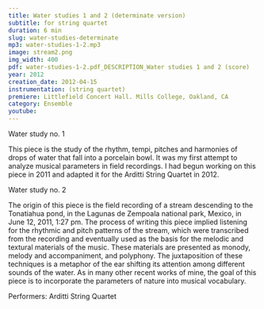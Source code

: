 ```yaml
---
title: Water studies 1 and 2 (determinate version)
subtitle: for string quartet
duration: 6 min
slug: water-studies-determinate
mp3: water-studies-1-2.mp3
image: stream2.png
img_width: 400
pdf: water-studies-1-2.pdf_DESCRIPTION_Water studies 1 and 2 (score)
year: 2012
creation_date: 2012-04-15
instrumentation: (string quartet)
premiere: Littlefield Concert Hall. Mills College, Oakland, CA
category: Ensemble
youtube:
---
```


Water study no. 1

This piece is the study of the rhythm, tempi, pitches and harmonies of drops of water that fall into a porcelain bowl. It was my first attempt to analyze musical parameters in field recordings. I had begun working on this piece in 2011 and adapted it for the Arditti String Quartet in 2012. 

Water study no. 2

The origin of this piece is the field recording of a stream descending to the Tonatiahua pond, in the Lagunas de Zempoala national park, Mexico, in June 12, 2011, 1:27 pm. The process of writing this piece implied listening for the rhythmic and pitch patterns of the stream, which were transcribed from the recording and eventually used as the basis for the melodic and textural materials of the music. These materials are presented as monody, melody and accompaniment, and polyphony. The juxtaposition of these techniques is a metaphor of the ear shifting its attention among different sounds of the water. As in many other recent works of mine, the goal of this piece is to incorporate the parameters of nature into musical vocabulary.

Performers: Arditti String Quartet